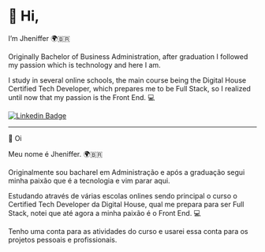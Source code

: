 # 👋 Hi,

I’m Jheniffer 🌍‍🇧🇷

Originally Bachelor of Business Administration, after graduation I followed my passion which is technology and here I am.

I study in several online schools, the main course being the Digital House Certified Tech Developer, which prepares me to be Full Stack, so I realized until now that my passion is the Front End. 💻

 [![Linkedin Badge](https://img.shields.io/badge/-LinkedIn-blue?style=flat-square&logo=Linkedin&logoColor=white&link=nkedin.com/in/jhenifferfarias/)](https://www.linnkedin.com/in/jhenifferfarias/) 

________________________________________________________________________________________

👋 Oi

Meu nome é Jheniffer. 🌍‍🇧🇷

Originalmente sou bacharel em Administração e após a graduação segui minha paixão que é a tecnologia e vim parar aqui.

Estudando através de várias escolas onlines sendo principal o curso o Certified Tech Developer da Digital House, qual me prepara para ser Full Stack, notei que até agora a minha paixão é o Front End. 💻

Tenho uma conta para as atividades do curso e usarei essa conta para os projetos pessoais e profissionais.



